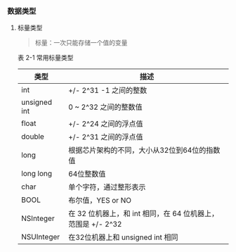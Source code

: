 ### 数据类型

1. 标量类型
	
	> 标量：一次只能存储一个值的变量
	
	表 2-1 常用标量类型  
	
	|	类型		|	描述	|
	|---			|---		|
	|int			|+/- 2^31 -1 之间的整数|
	|unsigned int	|0 ~ 2^32 之间的整数值|
	|float			|+/- 2^24 之间的浮点值|
	|double		|+/- 2^31 之间的浮点值|
	|long			|根据芯片架构的不同，大小从32位到64位的指数值|
	|long long	|64位整数值|
	|char			|单个字符，通过整形表示|
	|BOOL			|布尔值，YES or NO|
	|NSInteger	|在 32 位机器上，和 int 相同，在 64 位机器上，范围是 +/- 2^32|
	|NSUInteger	|在32位机器上和 unsigned int 相同|